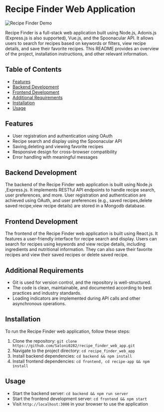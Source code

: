# Recipe Finder Web Application

![Recipe Finder Demo](demo.gif)

Recipe Finder is a full-stack web application built using Node.js, Adonis.js (Express.js is also supported), Vue.js, and the Spoonacular API. It allows users to search for recipes based on keywords or filters, view recipe details, and save their favorite recipes. This README provides an overview of the project, installation instructions, and other relevant information.

## Table of Contents

- [Features](#features)
- [Backend Development](#backend-development)
- [Frontend Development](#frontend-development)
- [Additional Requirements](#additional-requirements)
- [Installation](#installation)
- [Usage](#usage)


## Features

- User registration and authentication using OAuth
- Recipe search and display using the Spoonacular API
- Saving,deleting and viewing favorite recipes
- Responsive design for cross-browser compatibility
- Error handling with meaningful messages

## Backend Development

The backend of the Recipe Finder web application is built using Node.js ,Express.js. It implements RESTful API endpoints to handle recipe search, user preferences, and more. User registration and authentication are achieved using OAuth, and user preferences (e.g., saved recipes,delete saved recipe,view recipe details) are stored in a Mongodb database.

## Frontend Development

The frontend of the Recipe Finder web application is built using React.js. It features a user-friendly interface for recipe search and display. Users can search for recipes using keywords and view recipe details, including ingredients and nutritional information. They can also save their favorite recipes and view their saved recipes or delete saved recipe.

## Additional Requirements

- Git is used for version control, and the repository is well-structured.
- The code is clean, maintainable, and documented according to best practices and industry standards.
- Loading indicators are implemented during API calls and other asynchronous operations.


## Installation

To run the Recipe Finder web application, follow these steps:

1. Clone the repository: `git clone https://github.com/Saloni0282/recipe_finder_web_app.git`
2. Navigate to the project directory: `cd recipe_finder_web_app`
3. Install backend dependencies: `cd backend && npm install`
4. Install frontend dependencies: `cd frontend, cd recipe-app && npm install`

## Usage

- Start the backend server: `cd backend && npm run server`
- Start the frontend development server: `cd frontend && npm start`
- Visit `http://localhost:3000` in your browser to use the application


